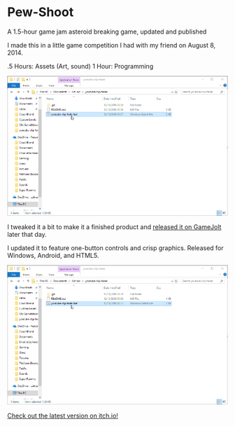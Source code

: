 # Pew-Shoot
A 1.5-hour game jam asteroid breaking game, updated and published

I made this in a little game competition I had with my friend on August 8, 2014.

.5 Hours: Assets (Art, sound)
1 Hour: Programming

![](https://github.com/tjcouch1/youtube-clip-fader/blob/master/youtube-clip-fader.gif)

I tweaked it a bit to make it a finished product and [released it on GameJolt](https://gamejolt.com/games/pew-shoot/31751) later that day.

I updated it to feature one-button controls and crisp graphics. Released for Windows, Android, and HTML5.

![](https://github.com/tjcouch1/youtube-clip-fader/blob/master/youtube-clip-fader.gif)

[Check out the latest version on itch.io!]()